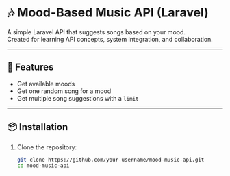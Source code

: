 # 🎶 Mood-Based Music API (Laravel)

A simple Laravel API that suggests songs based on your mood.  
Created for learning API concepts, system integration, and collaboration.

---

## 🚀 Features
- Get available moods
- Get one random song for a mood
- Get multiple song suggestions with a `limit`

---

## 📦 Installation

1. Clone the repository:
   ```bash
   git clone https://github.com/your-username/mood-music-api.git
   cd mood-music-api
